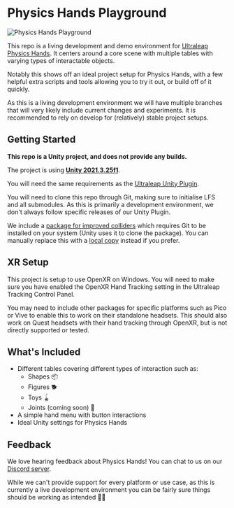 # Physics Hands Playground

![Physics Hands Playground](https://github.com/ultraleap/PhysicsHandsPlayground/assets/6281246/e445cf49-d933-430a-bc7f-1ef0db46ab7f)

This repo is a living development and demo environment for [Ultraleap Physics Hands](https://github.com/ultraleap/UnityPlugin/tree/develop/Packages/Tracking%20Preview/PhysicsHands). It centers around a core scene with multiple tables with varying types of interactable objects.

Notably this shows off an ideal project setup for Physics Hands, with a few helpful extra scripts and tools allowing you to try it out, or build off of it quickly.

As this is a living development environment we will have multiple branches that will very likely include current changes and experiments. It is recommended to rely on develop for (relatively) stable project setups.

## Getting Started

**This repo is a Unity project, and does not provide any builds.**

The project is using **[Unity 2021.3.25f1](https://unity.com/releases/editor/whats-new/2021.3.25)**.

You will need the same requirements as the [Ultraleap Unity Plugin](https://github.com/ultraleap/UnityPlugin/blob/develop/README.md#getting-started).

You will need to clone this repo through Git, making sure to initialise LFS and all submodules. As this is primarily a development environment, we don't always follow specific releases of our Unity Plugin.

We include a [package for improved colliders](https://github.com/rorygames/VHACD) which requires Git to be installed on your system (Unity uses it to clone the package). You can manually replace this with a [local copy](https://docs.unity3d.com/Manual/upm-ui-local.html) instead if you prefer.

## XR Setup

This project is setup to use OpenXR on Windows. You will need to make sure you have enabled the OpenXR Hand Tracking setting in the Ultraleap Tracking Control Panel.

You may need to include other packages for specific platforms such as Pico or Vive to enable this to work on their standalone headsets. This should also work on Quest headsets with their hand tracking through OpenXR, but is not directly supported or tested.

## What's Included

- Different tables covering different types of interaction such as:
  - Shapes 📦
  - Figures 🐕
  - Toys 🪀
  - Joints (coming soon) 💪
- A simple hand menu with button interactions
- Ideal Unity settings for Physics Hands

## Feedback

We love hearing feedback about Physics Hands! You can chat to us on our [Discord server](https://discord.com/invite/3VCndThqxS).

While we can't provide support for every platform or use case, as this is currently a live development environment you can be fairly sure things should be working as intended 🙂🤞
